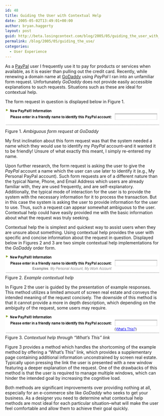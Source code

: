 ```yaml
---
id: 48
title: Guiding the User with Contextual Help
date: 2005-05-02T13:49:01+00:00
author: bryan.haggerty
layout: post
guid: http://beta.losingcontext.com/blog/2005/05/guiding_the_user_with_contextual_help.php
permalink: /blog/2005/05/guiding_the_use/
categories:
  - User Experience
---
```

As a [PayPal](http://www.paypal.com) user I frequently use it to pay for products or services when available, as it is easier than pulling out the credit card. Recently, while renewing a domain name at [GoDaddy](http://www.godaddy.com) using _PayPal_ I ran into an unfamiliar form request. Unfortunately _GoDaddy_ does not provide easily accessible explanations to such requests. Situations such as these are ideal for contextual help.

The form request in question is displayed below in Figure 1.

<p class="figure-centered">
  <img src="/blog/wp-content/uploads/legacy/godaddy-original.gif" alt="An ambiguous form request" height="63" width="538" /><br /> Figure 1. <em>Ambiguous form request at GoDaddy</em>
</p>

My first inclination about this form request was that the system needed a name which they would use to identify my _PayPal_ account&#8211;and it wanted it to be friendly! Unsure of what exactly this meant, I simply re-entered my name.

Upon further research, the form request is asking the user to give the _PayPal_ account a name which the user can use later to identify it (e.g., My Personal PayPal account). Such form requests are of a different nature than the typical Name, Phone, and Email Address which users are already familiar with, they are used frequently, and are self-explanatory. Additionally, the typical mode of interaction for the user is to provide the system with the necessary information for it to process the transaction. But in this case the system is asking the user to provide information for the user to use. Thus, such a request can appear somewhat ambiguous to the user. Contextual help could have easily provided me with the basic information about what the request was truly seeking.

Contextual help the is simplest and quickest way to assist users when they are unsure about something. Using contextual help provides the user with specific and concise information about the request in question. Displayed below in Figures 2 and 3 are two simple contextual help implementations for the _GoDaddy_ order form.

<p class="figure-centered">
  <img src="/blog/wp-content/uploads/legacy/godaddy-example.gif" alt="Form request with example contextual help" height="63" width="538" /><br /> Figure 2. <em>Example contextual help</em>
</p>

In Figure 2 the user is guided by the presentation of example responses. This method utilizes a limited amount of screen real estate and conveys the intended meaning of the request concisely. The downside of this method is that it cannot provide a more in depth description, which depending on the ambiguity of the request, some users may require.

<p class="figure-centered">
  <img src="/blog/wp-content/uploads/legacy/godaddy-what.gif" alt="Form request with 'What's This' contextual help link" height="63" width="538" /><br /> Figure 3. <em>Contextual help through &#8220;What&#8217;s This&#8221; link</em>
</p>

Figure 3 provides a method which handles the shortcoming of the example method by offering a &#8220;What&#8217;s This&#8221; link, which provides a supplementary page containing additional information unconstrained by screen real estate. Typically upon pressing the link the user is presented with a new window featuring a deeper explanation of the request. One of the drawbacks of this method is that the user is required to manage multiple windows, which can hinder the intended goal by increasing the cognitive load.

Both methods are significant improvements over providing nothing at all, especially for an e-commerce site like _GoDaddy_ who seeks to get your business. As a designer you need to determine what contextual help methods are most ideal for each particular situation&#8211;what will make the user feel comfortable and allow them to achieve their goal quickly.